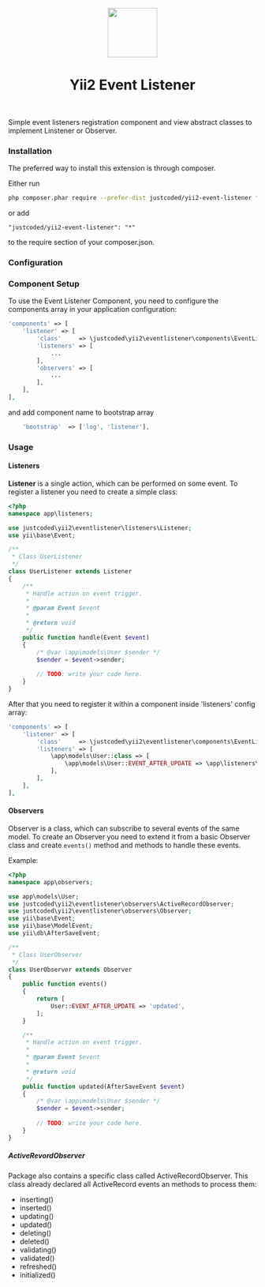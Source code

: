 <p align="center">
    <a href="https://github.com/yiisoft" target="_blank">
        <img src="https://avatars0.githubusercontent.com/u/993323" height="100px">
    </a>
    <h1 align="center">Yii2 Event Listener</h1>
    <br>
</p>

Simple event listeners registration component and view abstract classes to implement Linstener or Observer.

### Installation

The preferred way to install this extension is through composer.

Either run

```bash
php composer.phar require --prefer-dist justcoded/yii2-event-listener "*"
```

or add

```
"justcoded/yii2-event-listener": "*"
```

to the require section of your composer.json.

### Configuration

### Component Setup

To use the Event Listener Component, you need to configure the components array in your application configuration:

```php
'components' => [
    'listener' => [
        'class'     => \justcoded\yii2\eventlistener\components\EventListener::class,
        'listeners' => [
        	...
        ],
        'observers' => [
        	...
        ],
    ],
],
```

and add component name to bootstrap array

```php
    'bootstrap'  => ['log', 'listener'],
```

### Usage

#### Listeners

**Listener** is a single action, which can be performed on some event. To register a listener you need to create a simple class:

```php
<?php
namespace app\listeners;

use justcoded\yii2\eventlistener\listeners\Listener;
use yii\base\Event;

/**
 * Class UserListener
 */
class UserListener extends Listener
{
	/**
	 * Handle action on event trigger.
	 *
	 * @param Event $event
	 *
	 * @return void
	 */
	public function handle(Event $event)
	{
		/* @var \app\models\User $sender */
		$sender = $event->sender;
		
		// TODO: write your code here.
	}
}

```

After that you need to register it within a component inside 'listeners' config array:

```php
'components' => [
    'listener' => [
        'class'     => \justcoded\yii2\eventlistener\components\EventListener::class,
        'listeners' => [
        	\app\models\User::class => [
				\app\models\User::EVENT_AFTER_UPDATE => \app\listeners\UserListener::class,
			],
        ],
    ],
],
```

#### Observers

Observer is a class, which can subscribe to several events of the same model. To create an 
Observer you need to extend it from a basic Observer class and create `events()` method and methods to 
handle these events. 

Example:

```php
<?php
namespace app\observers;

use app\models\User;
use justcoded\yii2\eventlistener\observers\ActiveRecordObserver;
use justcoded\yii2\eventlistener\observers\Observer;
use yii\base\Event;
use yii\base\ModelEvent;
use yii\db\AfterSaveEvent;

/**
 * Class UserObserver
 */
class UserObserver extends Observer
{
	public function events()
	{
		return [
			User::EVENT_AFTER_UPDATE => 'updated',
		];
	}

	/**
	 * Handle action on event trigger.
	 *
	 * @param Event $event
	 *
	 * @return void
	 */
	public function updated(AfterSaveEvent $event)
	{
		/* @var \app\models\User $sender */
		$sender = $event->sender;
		
		// TODO: write your code here.
	}
}

```

##### ActiveRevordObserver

Package also contains a specific class called ActiveRecordObserver. 
This class already declared all ActiveRecord events an methods to process them:

* inserting()
* inserted()
* updating()
* updated()
* deleting()
* deleted()
* validating()
* validated()
* refreshed()
* initialized()

